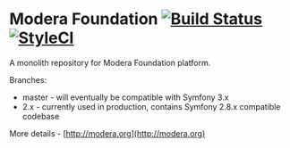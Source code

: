 # Modera Foundation [![Build Status](https://travis-ci.org/modera/foundation.svg?branch=2.x)](https://travis-ci.org/modera/foundation) [![StyleCI](https://styleci.io/repos/30350143/shield)](https://styleci.io/repos/30350143)

A monolith repository for Modera Foundation platform.

Branches:

 * master - will eventually be compatible with Symfony 3.x
 * 2.x - currently used in production, contains Symfony 2.8.x compatible codebase

More details - [http://modera.org](http://modera.org)